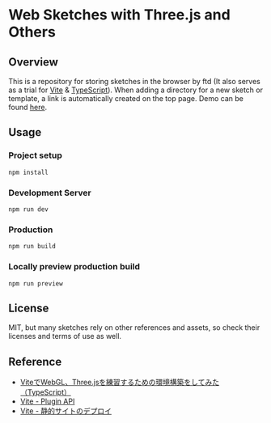 # Web Sketches with Three.js and Others

## Overview
This is a repository for storing sketches in the browser by ftd (It also serves as a trial for [Vite](https://ja.vitejs.dev/) & [TypeScript](https://www.typescriptlang.org/)). When adding a directory for a new sketch or template, a link is automatically created on the top page. Demo can be found [here](https://followthedarkside.github.io/vite-ts-web-sketches/).

## Usage

### Project setup
```
npm install
```

### Development Server
```
npm run dev
```

### Production
```
npm run build
```

### Locally preview production build
```
npm run preview
```

## License
MIT, but many sketches rely on other references and assets, so check their licenses and terms of use as well.

## Reference
- [ViteでWebGL、Three.jsを練習するための環境構築をしてみた（TypeScript）](https://zenn.dev/s_takashi/articles/d775669388fda7)
- [Vite - Plugin API](https://vitejs.dev/guide/api-plugin.html)
- [Vite - 静的サイトのデプロイ](https://ja.vitejs.dev/guide/static-deploy.html#github-pages)